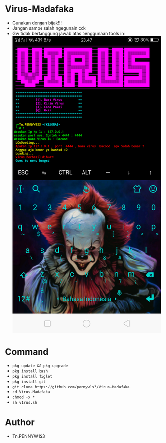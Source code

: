 # Virus-Madafaka
* Gunakan dengan bijak!!!
* Jangan sampe salah ngegunain cok
* Gw tidak bertanggung jawab atas penggunaan tools ini
![1](https://github.com/pennyw1s3/Virus-Madafaka/blob/master/Virus.png)
# Command 
* `pkg update && pkg upgrade`
* `pkg install bash`
* `pkg install figlet`
* `pkg install git`
* `git clone https://github.com/pennyw1s3/Virus-Madafaka`
* `cd Virus-Madafaka`
* `chmod +x *`
* `sh v1rus.sh`
# Author
* Tn.PENNYW1S3
